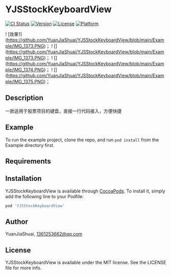 # YJSStockKeyboardView

[![CI Status](https://img.shields.io/travis/YuanJiaShuai/YJSStockKeyboardView.svg?style=flat)](https://travis-ci.org/YuanJiaShuai/YJSStockKeyboardView)
[![Version](https://img.shields.io/cocoapods/v/YJSStockKeyboardView.svg?style=flat)](https://cocoapods.org/pods/YJSStockKeyboardView)
[![License](https://img.shields.io/cocoapods/l/YJSStockKeyboardView.svg?style=flat)](https://cocoapods.org/pods/YJSStockKeyboardView)
[![Platform](https://img.shields.io/cocoapods/p/YJSStockKeyboardView.svg?style=flat)](https://cocoapods.org/pods/YJSStockKeyboardView)

! [效果1] (https://github.com/YuanJiaShuai/YJSStockKeyboardView/blob/main/Example/IMG_1373.PNG)；
! [] (https://github.com/YuanJiaShuai/YJSStockKeyboardView/blob/main/Example/IMG_1373.PNG)；
! [] (https://github.com/YuanJiaShuai/YJSStockKeyboardView/blob/main/Example/IMG_1374.PNG)；
! [] (https://github.com/YuanJiaShuai/YJSStockKeyboardView/blob/main/Example/IMG_1375.PNG)；

## Description
一款适用于股票项目的键盘，直接一行代码接入，方便快捷



## Example

To run the example project, clone the repo, and run `pod install` from the Example directory first.

## Requirements

## Installation

YJSStockKeyboardView is available through [CocoaPods](https://cocoapods.org). To install
it, simply add the following line to your Podfile:

```ruby
pod 'YJSStockKeyboardView'
```

## Author

YuanJiaShuai, 1361253662@qq.com

## License

YJSStockKeyboardView is available under the MIT license. See the LICENSE file for more info.

